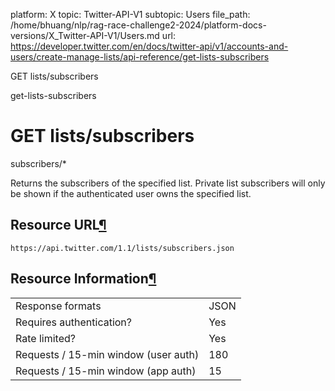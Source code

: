 platform: X
topic: Twitter-API-V1
subtopic: Users
file_path: /home/bhuang/nlp/rag-race-challenge2-2024/platform-docs-versions/X_Twitter-API-V1/Users.md
url: https://developer.twitter.com/en/docs/twitter-api/v1/accounts-and-users/create-manage-lists/api-reference/get-lists-subscribers

GET lists/subscribers

get-lists-subscribers

# GET lists/subscribers

subscribers/\*

Returns the subscribers of the specified list. Private list subscribers will only be shown if the authenticated user owns the specified list.

## Resource URL[¶](#resource-url "Permalink to this headline")

`https://api.twitter.com/1.1/lists/subscribers.json`

## Resource Information[¶](#resource-information "Permalink to this headline")

|     |     |
| --- | --- |
| Response formats | JSON |
| Requires authentication? | Yes |
| Rate limited? | Yes |
| Requests / 15-min window (user auth) | 180 |
| Requests / 15-min window (app auth) | 15  |